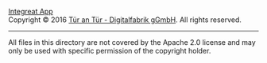[Integreat App](https://integreat-app.de/)  
Copyright © 2016 [Tür an Tür - Digitalfabrik gGmbH](https://tuerantuer.de/digitalfabrik/).
All rights reserved.

_________________

All files in this directory are not covered by the Apache 2.0 license and may only be used with specific permission of the copyright holder.
